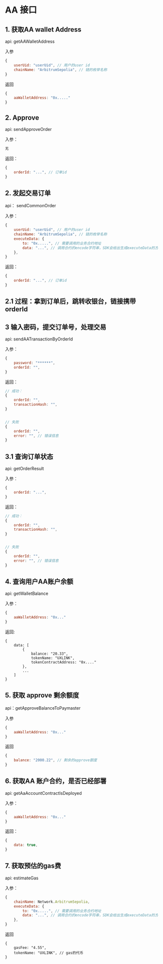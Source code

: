 # AA 接口

## 1. 获取AA wallet Address
api: getAAWalletAddress

入参
```js
{
    userUid: "userUid", // 用户的user id
    chainName: "ArbitrumSepolia", // 链的枚举名称
}
```

返回
```js
{
    aaWalletAddress: "0x....."
}
```

## 2. Approve
api: sendApproveOrder

入参：
```js
无
```

返回：
```js
{
    orderId: "...", // 订单id
}
```


## 2. 发起交易订单

api： sendCommonOrder

入参：
```js
{
    userUid: "userUid", // 用户的user id
    chainName: "ArbitrumSepolia", // 链的枚举名称
    executeData: {
        to: "0x.....", // 需要调用的业务合约地址
        data: "...", // 调用合约的encode字符串，SDK会给出生成executeData的方法
    },
}
```

返回：
```js
{
    orderId: "...", // 订单id
}
```


## 2.1 过程：拿到订单后，跳转收银台，链接携带 orderId

## 3 输入密码，提交订单号，处理交易
api: sendAATransactionByOrderId

入参：
```js
{
    password: "******",
    orderId: "",
}
```


返回： 
```js
// 成功：
{
    orderId: "",
    transactionHash: "",
}


// 失败
{
    orderId: "",
    error: "", // 错误信息
}
```

## 3.1 查询订单状态
api: getOrderResult

入参： 
```js
{
    orderId: "...",
}
```

返回：
```js
// 成功：
{
    orderId: "",
    transactionHash: "",
}


// 失败
{
    orderId: "",
    error: "", // 错误信息
}
```


## 4. 查询用户AA账户余额
api: getWalletBalance

入参：
```js
{
    aaWalletAddress: "0x..."
}
```

返回:
```
{
    data: [
        {
            balance: "20.33",
            tokenName: "UXLINK",
            tokenContractAddress: "0x...."
        },
        ...
    ]
}
```

## 5. 获取 approve 剩余额度
api：getApproveBalanceToPaymaster

入参
```js
{
    aaWalletAddress: "0x..."
}
```

返回
```js
{
    balance: "2000.22", // 剩余的approve额度
}
```

## 6. 获取AA 账户合约，是否已经部署
api: getAaAccountContractIsDeployed

入参： 
```js
{
    aaWalletAddress: "0x..."
}
```

返回： 
```js
{
    data: true,
}

```

## 7. 获取预估的gas费
api: estimateGas

入参：
```js
{
    chainName: Network.ArbitrumSepolia,
    executeData: {
        to: "0x.....", // 需要调用的业务合约地址
        data: "...", // 调用合约的encode字符串，SDK会给出生成executeData的方法
    },
}
```

返回
```
{
    gasFee: "4.55",
    tokenName: "UXLINK", // gas的代币
}
```
